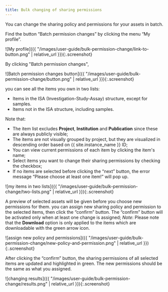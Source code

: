 ```yaml
---
title: Bulk changing of sharing permissions
---
```



You can change the sharing policy and permissions for your assets in batch.

Find the button “Batch permission changes” by clicking the menu “My profile”.

![My profile]({{ "/images/user-guide/bulk-permission-change/link-to-button.png" | relative_url }}){:.screenshot}

By clicking "Batch permission changes",

![Batch permission changes button]({{ "/images/user-guide/bulk-permission-change/button.png" | relative_url }}){:.screenshot}

you can see all the items you own in two lists:
* Items in the ISA (Investigation-Study-Assay) structure, except for samples.
* Items not in the ISA structure, including samples.

Note that:
* The item list excludes **Project**, **Institution** and **Publication** since these are always publicly visible;
* The items are not visually grouped by project, but they are visualized in descending order based on {{ site.instance_name }} ID;
* You can view current permissions of each item by clicking the item's name;
* Select items you want to change their sharing permissions by checking the checkbox;
* If no items are selected before clicking the “next” button, the error message “Please choose at least one item!” will pop up.

![my items in two lists]({{ "/images/user-guide/bulk-permission-change/two-lists.png" | relative_url }}){:.screenshot}

A preview of selected assets will be given before you choose new permissions for them. you can assign new sharing policy and permission to the selected items, then click the “confirm” button. The “confirm” button will be activated only when at least one change is assigned;
*Note*: Please note that the **Download** option is only applied to the items which are downloadable with the green arrow icon.

![assign new policy and permissions]({{ "/images/user-guide/bulk-permission-change/new-policy-and-permission.png" | relative_url }}){:.screenshot}

After clicking the “confirm” button, the sharing permissions of all selected items are updated and highlighted in green. The new permissions should be the same as what you assigned.

![changing results]({{ "/images/user-guide/bulk-permission-change/results.png" | relative_url }}){:.screenshot}




